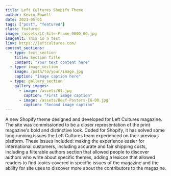 ```yaml
---
title: Left Cultures Shopify Theme
author: Kevin Powell
date: 2021-05-01
tags: ["post", "featured"]
class: featured
image: /assets/LC-Site-Frame_0000_00.jpg
imageAlt: This is a test
link: https://leftcultures.com/
content_sections:
  - type: text_section
    title: Section Title
    content: "Your text content here"
  - type: image_section
    image: /path/to/your/image.jpg
    caption: "Image caption here"
  - type: gallery_section
    gallery_images:
      - image: /assets/01.jpg
        caption: "First image caption"
      - image: /assets/Beef-Posters-IG-00.jpg
        caption: "Second image caption"
---
```


A new Shopify theme designed and developed for Left Cultures magazine. The site was commissioned to be a closer representation of the print magazine's bold and distinctive look. Coded for Shopify, it has solved some long running issues the Left Cultures team experienced on their previous platform. These issues included: making the experience easier for international customers, including accurate and fair shipping costs, including a filterable authors section that allowed people to discover authors who write about specific themes, adding a lexicon that allowed readers to find topics covered in specific issues of the magazine and the ability for site uses to discover more about the contributors to the magazine.